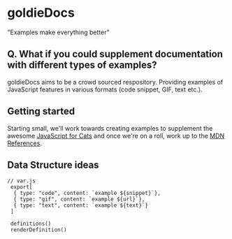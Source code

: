 # goldieDocs
"Examples make everything better"

## Q. What if you could supplement documentation with different types of examples?
goldieDocs aims to be a crowd sourced respository. Providing examples of JavaScript features in various formats (code snippet, GIF, text etc.).

## Getting started
Starting small, we'll work towards creating examples to supplement the awesome [JavaScript for Cats](http://jsforcats.com/) and once we're on a roll, work up to the [MDN References](https://developer.mozilla.org/en-US/docs/Web/JavaScript/Reference).

## Data Structure ideas

```
// var.js
 export[
  { type: "code", content: `example ${snippet}`},
  { type: "gif", content: `example ${url}`},
  { type: "text", content: `example ${text}`}
 ]
 
 definitions()
 renderDefinition()

```

